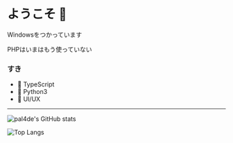 # ようこそ 👋

Windowsをつかっています

PHPはいまはもう使っていない

### すき

- 🌃 TypeScript
- 🐍 Python3
- 📐 UI/UX

---

![pal4de's GitHub stats](https://github-readme-stats.vercel.app/api?username=pal4de&count_private=true)

![Top Langs](https://github-readme-stats.vercel.app/api/top-langs/?username=pal4de&layout=compact)

